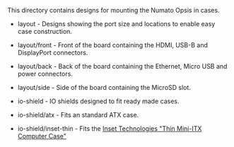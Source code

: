 
This directory contains designs for mounting the Numato Opsis in cases.

 * layout - Designs showing the port size and locations to enable easy case construction.
 * layout/front - Front of the board containing the HDMI, USB-B and DisplayPort connectors.
 * layout/back - Back of the board containing the Ethernet, Micro USB and power connectors.
 * layout/side - Side of the board containing the MicroSD slot.

 * io-shield - IO shields designed to fit ready made cases.
 * io-shield/atx - Fits an standard ATX case.
 * io-shield/inset-thin - Fits the [Inset Technologies "Thin Mini-ITX Computer Case"](http://amzn.to/1Okez89)


